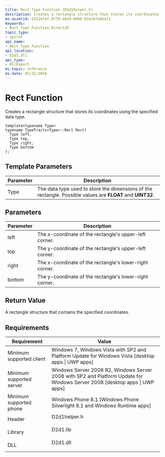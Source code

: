```yaml
---
title: Rect Type Function (D2d1helper.h)
description: Creates a rectangle structure that stores its coordinates using the specified data type.
ms.assetid: b152efaf-0779-4024-b998-82a347abba71
keywords:
- Rect Type Function Direct2D
topic_type:
- apiref
api_name:
- Rect Type Function
api_location:
- D2d1.dll
api_type:
- DllExport
ms.topic: reference
ms.date: 05/31/2018
---
```


# Rect<Type> Function

Creates a rectangle structure that stores its coordinates using the specified data type.

``` syntax
template<typename Type>
typename TypeTraits<Type>::Rect Rect(
  Type left,
  Type top,
  Type right,
  Type bottom
);
```

## Template Parameters



| Parameter | Description                                                                                                |
|-----------|------------------------------------------------------------------------------------------------------------|
| Type      | The data type used to store the dimensions of the rectangle. Possible values are **FLOAT** and **UINT32**. |



 

## Parameters



| Parameter | Description                                             |
|-----------|---------------------------------------------------------|
| left      | The x-coordinate of the rectangle's upper-left corner.  |
| top       | The y-coordinate of the rectangle's upper-left corner.  |
| right     | The x-coordinate of the rectangle's lower-right corner. |
| bottom    | The y-coordinate of the rectangle's lower-right corner. |



 

## Return Value

A rectangle structure that contains the specified coordinates.

## Requirements



| Requirement | Value |
|-------------------------------------|------------------------------------------------------------------------------------------------------------------------------------------|
| Minimum supported client<br/> | Windows 7, Windows Vista with SP2 and Platform Update for Windows Vista \[desktop apps \| UWP apps\]<br/>                          |
| Minimum supported server<br/> | Windows Server 2008 R2, Windows Server 2008 with SP2 and Platform Update for Windows Server 2008 \[desktop apps \| UWP apps\]<br/> |
| Minimum supported phone<br/>  | Windows Phone 8.1 \[Windows Phone Silverlight 8.1 and Windows Runtime apps\]<br/>                                                  |
| Header<br/>                   | <dl> <dt>D2d1helper.h</dt> </dl>                                                  |
| Library<br/>                  | <dl> <dt>D2d1.lib</dt> </dl>                                                      |
| DLL<br/>                      | <dl> <dt>D2d1.dll</dt> </dl>                                                      |



 

 





